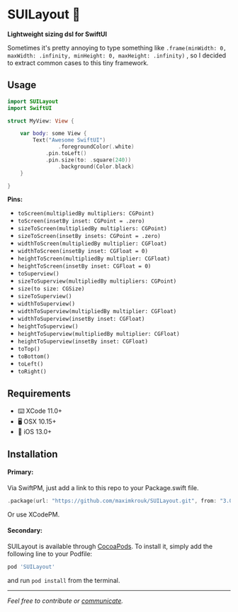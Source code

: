 # SUILayout 🍃

__Lightweight sizing dsl for SwiftUI__

Sometimes it's pretty annoying to type something like `.frame(minWidth: 0, maxWidth: .infinity, minHeight: 0, maxHeight: .infinity)` , so I decided to extract common cases to this tiny framework.

## Usage

```swift
import SUILayout
import SwiftUI

struct MyView: View {

    var body: some View {
        Text("Awesome SwiftUI")
      			.foregroundColor(.white)
            .pin.toLeft()
            .pin.size(to: .square(240))
      			.background(Color.black)
    }

}
```

__Pins:__

- `toScreen(multipliedBy multipliers: CGPoint)`
- `toScreen(insetBy inset: CGPoint = .zero)`
- `sizeToScreen(multipliedBy multipliers: CGPoint)`
- `sizeToScreen(insetBy insets: CGPoint = .zero)`
- `widthToScreen(multipliedBy multiplier: CGFloat)`
- `widthToScreen(insetBy inset: CGFloat = 0)`
- `heightToScreen(multipliedBy multiplier: CGFloat)`
- `heightToScreen(insetBy inset: CGFloat = 0)`
- `toSuperview()`
- `sizeToSuperview(multipliedBy multipliers: CGPoint)`
- `size(to size: CGSize)`
- `sizeToSuperview()`
- `widthToSuperview()`
- `widthToSuperview(multipliedBy multiplier: CGFloat)`
- `widthToSuperview(insetBy inset: CGFloat)`
- `heightToSuperview()`
- `heightToSuperview(multipliedBy multiplier: CGFloat)`
- `heightToSuperview(insetBy inset: CGFloat)`
- `toTop()`
- `toBottom()`
- `toLeft()`
- `toRight()`

## Requirements

* ⌨️	XCode 11.0+
* 🖥	OSX 10.15+
* 📱	iOS 13.0+

## Installation

#### Primary:

Via SwiftPM, just add a link to this repo to your Package.swift file.

```swift
.package(url: "https://github.com/maximkrouk/SUILayout.git", from: "3.0.0")
```

Or use XCodePM.

#### Secondary:

SUILayout is available through [CocoaPods](https://cocoapods.org). To install
it, simply add the following line to your Podfile:

```ruby
pod 'SUILayout'
```
and run `pod install` from the terminal.

---

*Feel free to contribute or [communicate](https://twitter.com/maximkrouk).*

